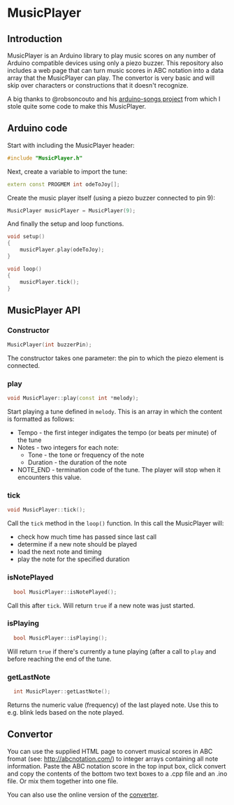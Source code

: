 # MusicPlayer
## Introduction
MusicPlayer is an Arduino library to play music scores on any number of Arduino compatible devices using only a piezo buzzer.
This repository also includes a web page that can turn music scores in ABC notation into a data array that the MusicPlayer can play.
The convertor is very basic and will skip over characters or constructions that it doesn't recognize.

A big thanks to @robsoncouto and his [arduino-songs project](https://github.com/robsoncouto/arduino-songs/) from which I stole quite some code to make this MusicPlayer.
## Arduino code
Start with including the MusicPlayer header:
```C++
#include "MusicPlayer.h"
```
Next, create a variable to import the tune:
```C++
extern const PROGMEM int odeToJoy[];
```
Create the music player itself (using a piezo buzzer connected to pin 9):
```C++
MusicPlayer musicPlayer = MusicPlayer(9);
```
And finally the setup and loop functions.
```C++
void setup()
{
	musicPlayer.play(odeToJoy);
}

void loop()
{
	musicPlayer.tick();
}
```
## MusicPlayer API
### Constructor
```C++
MusicPlayer(int buzzerPin);
```
The constructor takes one parameter: the pin to which the piezo element is connected.
### play
```C++
void MusicPlayer::play(const int *melody);
```
Start playing a tune defined in `melody`. This is an array in which the content is formatted as follows:
- Tempo - the first integer indigates the tempo (or beats per minute) of the tune
- Notes - two integers for each note:
  - Tone - the tone or frequency of the note
  - Duration - the duration of the note
- NOTE_END - termination code of the tune. The player will stop when it encounters this value.
### tick
```C++
void MusicPlayer::tick();
```
Call the `tick` method in the `loop()` function. In this call the MusicPlayer will:
- check how much time has passed since last call
- determine if a new note should be played
- load the next note and timing
- play the note for the specified duration  
### isNotePlayed
```C++
  bool MusicPlayer::isNotePlayed();
```
Call this after `tick`. Will return `true` if a new note was just started.
### isPlaying
```C++
  bool MusicPlayer::isPlaying();
```
Will return `true` if there's currently a tune playing (after a call to `play` and before reaching the end of the tune.
### getLastNote
```C++
  int MusicPlayer::getLastNote();
```
Returns the numeric value (frequency) of the last played note. Use this to e.g. blink leds based on the note played.
## Convertor
You can use the supplied HTML page to convert musical scores in ABC fromat (see: http://abcnotation.com/) to integer arrays containing all note information.
Paste the ABC notation score in the top input box, click convert and copy the contents of the bottom two text boxes to a .cpp file and an .ino file.
Or mix them together into one file.

You can also use the online version of the [converter](https://jochenderwae.github.io/MusicPlayer/).